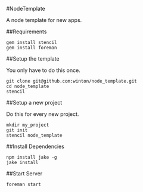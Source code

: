 #NodeTemplate

A node template for new apps.

##Requirements

    gem install stencil
    gem install foreman

##Setup the template

You only have to do this once.

    git clone git@github.com:winton/node_template.git
    cd node_template
    stencil

##Setup a new project

Do this for every new project.

    mkdir my_project
    git init
    stencil node_template

##Install Dependencies

    npm install jake -g
    jake install

##Start Server

    foreman start